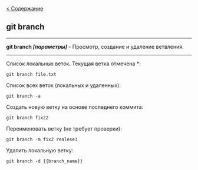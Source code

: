 [< Содержание](./readme.md)

## git branch
---

**git branch *[параметры]*** - Просмотр, создание и удаление ветвления.

---
Список локальных веток. Текущая ветка отмечена *:

    git branch file.txt


Список всех веток (локальных и удаленных):

    git branch -a

Создать новую ветку на основе последнего коммита:

    git branch fix22

Переименовать ветку (не требует проверки):

    git branch -m fix2 realese3

Удалить локальную ветку:

    git branch -d {{branch_name}}
